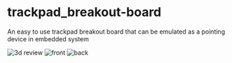 # trackpad_breakout-board
An easy to use trackpad breakout board that can be emulated as a pointing device in embedded system

![3d review](https://github.com/ZitaoTech/trackpad_breakout-board/assets/145678024/7adb2816-57c7-4244-a9a7-29c4cb8622bf)
![front](https://github.com/ZitaoTech/trackpad_breakout-board/assets/145678024/27320ece-2323-42fb-b39a-0893c1405175)
![back](https://github.com/ZitaoTech/trackpad_breakout-board/assets/145678024/57741816-1ca9-40e6-a43a-fabaa1726ae0)

